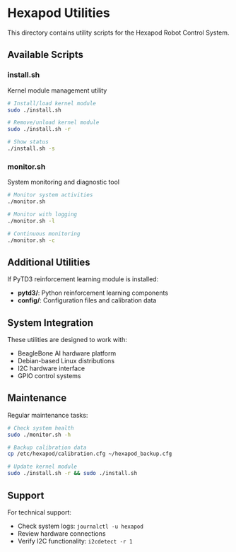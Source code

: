 # Hexapod Utilities

This directory contains utility scripts for the Hexapod Robot Control System.

## Available Scripts

### install.sh
Kernel module management utility
```bash
# Install/load kernel module
sudo ./install.sh

# Remove/unload kernel module  
sudo ./install.sh -r

# Show status
./install.sh -s
```

### monitor.sh  
System monitoring and diagnostic tool
```bash
# Monitor system activities
./monitor.sh

# Monitor with logging
./monitor.sh -l

# Continuous monitoring
./monitor.sh -c
```

## Additional Utilities
If PyTD3 reinforcement learning module is installed:
- **pytd3/**: Python reinforcement learning components
- **config/**: Configuration files and calibration data

## System Integration
These utilities are designed to work with:
- BeagleBone AI hardware platform
- Debian-based Linux distributions  
- I2C hardware interface
- GPIO control systems

## Maintenance
Regular maintenance tasks:
```bash
# Check system health
sudo ./monitor.sh -h

# Backup calibration data
cp /etc/hexapod/calibration.cfg ~/hexapod_backup.cfg

# Update kernel module
sudo ./install.sh -r && sudo ./install.sh
```

## Support
For technical support:
- Check system logs: `journalctl -u hexapod`
- Review hardware connections
- Verify I2C functionality: `i2cdetect -r 1`
